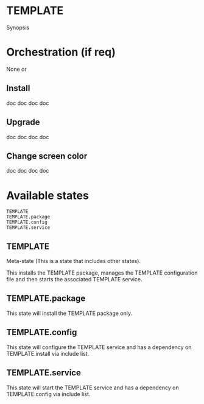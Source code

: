 # TEMPLATE

Synopsis

# Orchestration (if req)

None or

## Install

doc doc doc doc

## Upgrade

doc doc doc doc

## Change screen color

doc doc doc doc


# Available states

    TEMPLATE
    TEMPLATE.package
    TEMPLATE.config
    TEMPLATE.service

## TEMPLATE

Meta-state (This is a state that includes other states).

This installs the TEMPLATE package, manages the TEMPLATE configuration file and then starts the associated TEMPLATE service.

## TEMPLATE.package

This state will install the TEMPLATE package only.

## TEMPLATE.config

This state will configure the TEMPLATE service and has a dependency on TEMPLATE.install via include list.

## TEMPLATE.service

This state will start the TEMPLATE service and has a dependency on TEMPLATE.config via include list.
